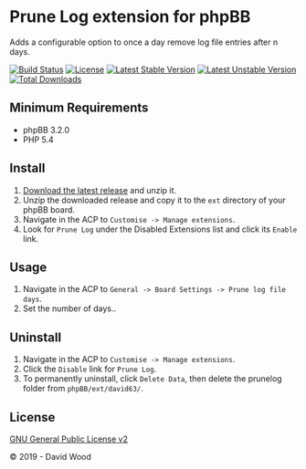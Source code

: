 # Prune Log extension for phpBB

Adds a configurable option to once a day remove log file entries after n days.

[![Build Status](https://travis-ci.com/david63/prunelog.svg?branch=master)](https://travis-ci.com/david63/prunelog)
[![License](https://poser.pugx.org/david63/prunelog/license)](https://packagist.org/packages/david63/prunelog)
[![Latest Stable Version](https://poser.pugx.org/david63/prunelog/v/stable)](https://packagist.org/packages/david63/prunelog)
[![Latest Unstable Version](https://poser.pugx.org/david63/prunelog/v/unstable)](https://packagist.org/packages/david63/prunelog)
[![Total Downloads](https://poser.pugx.org/david63/prunelog/downloads)](https://packagist.org/packages/david63/prunelog)

## Minimum Requirements
* phpBB 3.2.0
* PHP 5.4

## Install
1. [Download the latest release](https://github.com/david63/prunelog/archive/3.2.zip) and unzip it.
2. Unzip the downloaded release and copy it to the `ext` directory of your phpBB board.
3. Navigate in the ACP to `Customise -> Manage extensions`.
4. Look for `Prune Log` under the Disabled Extensions list and click its `Enable` link.

## Usage
1. Navigate in the ACP to `General -> Board Settings -> Prune log file days`.
2. Set the number of days..

## Uninstall
1. Navigate in the ACP to `Customise -> Manage extensions`.
2. Click the `Disable` link for `Prune Log`.
3. To permanently uninstall, click `Delete Data`, then delete the prunelog folder from `phpBB/ext/david63/`.

## License
[GNU General Public License v2](http://opensource.org/licenses/GPL-2.0)

© 2019 - David Wood